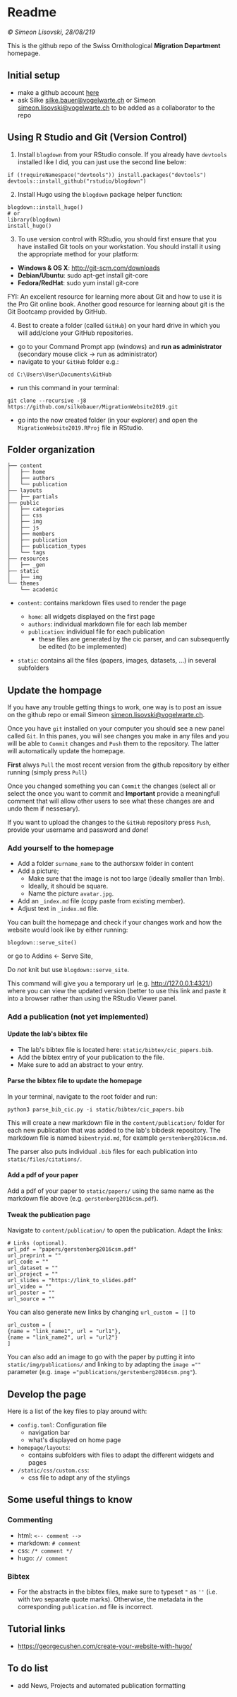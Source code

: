 # Readme

_&copy; Simeon Lisovski, 28/08/219_

This is the github repo of the Swiss Ornithological **Migration Department** homepage.

## Initial setup

- make a github account [here](https://github.com/)
- ask Silke [silke.bauer@vogelwarte.ch](mailto:silke.bauer@vogelwarte.ch) or Simeon [simeon.lisovski@vogelwarte.ch](mailto:simeon.lisovski@vogelwarte.ch) to be added as a collaborator to the repo


## Using R Studio and Git (Version Control)

1. Install `blogdown` from your RStudio console. If you already have `devtools` installed like I did, you can just use the second line below:

```
if (!requireNamespace("devtools")) install.packages("devtools")
devtools::install_github("rstudio/blogdown")
```

2. Install Hugo using the `blogdown` package helper function:

```
blogdown::install_hugo()
# or
library(blogdown)
install_hugo()
```

3. To use version control with RStudio, you should first ensure that you have installed Git tools on your workstation. You should install it using the appropriate method for your platform:

* **Windows  & OS X**: http://git-scm.com/downloads
* **Debian/Ubuntu**: sudo apt-get install git-core
* **Fedora/RedHat**: sudo yum install git-core

FYI: An excellent resource for learning more about Git and how to use it is the Pro Git online book. Another good resource for learning about git is the Git Bootcamp provided by GitHub.

4. Best to create a folder (called `GitHub`) on your hard drive in which you will add/clone your GitHub repositories.

- go to your Command Prompt app (windows) and **run as administrator** (secondary mouse click -> run as administrator)
- navigate to your `GitHub` folder e.g.:

```
cd C:\Users\User\Documents\GitHub
```

- run this command in your terminal: 
```
git clone --recursive -j8 https://github.com/silkebauer/MigrationWebsite2019.git
```

- go into the now created folder (in your explorer) and open the `MigrationWebsite2019.RProj` file in RStudio.

## Folder organization 

```
├── content
│   ├── home
│   ├── authors
│   └── publication
├── layouts
│   ├── partials
├── public
│   ├── categories
│   ├── css
│   ├── img
│   ├── js
│   ├── members
│   ├── publication
│   ├── publication_types
│   └── tags
├── resources
│   ├── _gen
├── static
│   ├── img
└── themes
    └── academic
```

- `content`: contains markdown files used to render the page 
	+ `home`: all widgets displayed on the first page 
	+ `authors`: individual markdown file for each lab member 
	+ `publication`: individual file for each publication
		* these files are generated by the cic parser, and can subsequently be edited (to be implemented)

- `static`: contains all the files (papers, images, datasets, ...) in several subfolders


## Update the hompage 

If you have any trouble getting things to work, one way is to post an issue on the github repo or email Simeon [simeon.lisovski@vogelwarte.ch](mailto:simeon.lisovski@vogelwarte.ch). 

Once you have `git` installed on your computer you should see a new panel called `Git`. In this panes, you will see changes you make in any files and you will be able to `Commit` changes and `Push` them to the repository. The latter will automatically update the homepage.

**First** alwys `Pull` the most recent version from the github repository by either running (simply press `Pull`)

Once you changed something you can `Commit` the changes (select all or select the once you want to commit and **Important** provide a meaningfull comment that will allow other users to see what these changes are and undo them if nessesary). 

If you want to upload the changes to the `GitHub` repository press `Push`, provide your username and password and _done_!


### Add yourself to the homepage

- Add a folder `surname_name` to the authorsxw folder in content
- Add a picture;
  - Make sure that the image is not too large (ideally smaller than 1mb).
  - Ideally, it should be square. 
  - Name the picture `avatar.jpg`. 
- Add an `_index.md` file (copy paste from existing member).
- Adjust text in `_index.md` file.

You can built the homepage and check if your changes work and how the website would look like by either running:

```
blogdown::serve_site()
```

or go to Addins <- Serve Site,

Do *not* knit but use `blogdown::serve_site`. 

This command will give you a temporary url (e.g. http://127.0.0.1:4321/) where you can view the updated version (better to use this link and paste it into a browser rather than using the RStudio Viewer panel.


### Add a publication (not yet implemented)

#### Update the lab's bibtex file 

- The lab's bibtex file is located here: `static/bibtex/cic_papers.bib`. 
- Add the bibtex entry of your publication to the file. 
- Make sure to add an abstract to your entry. 

#### Parse the bibtex file to update the homepage

In your terminal, navigate to the root folder and run: 

```
python3 parse_bib_cic.py -i static/bibtex/cic_papers.bib
```

This will create a new markdown file in the `content/publication/` folder for each new publication that was added to the lab's bibdesk repository. The markdown file is named `bibentryid.md`, for example `gerstenberg2016csm.md`. 

The parser also puts individual `.bib` files for each publication into `static/files/citations/`. 

#### Add a pdf of your paper 

Add a pdf of your paper to `static/papers/` using the same name as the markdown file above (e.g. `gerstenberg2016csm.pdf`).

#### Tweak the publication page 

Navigate to `content/publication/` to open the publication. Adapt the links: 

```
# Links (optional).
url_pdf = "papers/gerstenberg2016csm.pdf"
url_preprint = ""
url_code = ""
url_dataset = ""
url_project = ""
url_slides = "https://link_to_slides.pdf"
url_video = ""
url_poster = ""
url_source = ""
```

You can also generate new links by changing `url_custom = []` to 

```
url_custom = [
{name = "link_name1", url = "url1"},
{name = "link_name2", url = "url2"}
]
```

You can also add an image to go with the paper by putting it into `static/img/publications/` and linking to by adapting the `image =""` parameter (e.g. `image ="publications/gerstenberg2016csm.png"`).

## Develop the page 

Here is a list of the key files to play around with: 

- `config.toml`: Configuration file 
	+ navigation bar 
	+ what's displayed on home page 
- `homepage/layouts`: 
	+ contains subfolders with files to adapt the different widgets and pages
- `/static/css/custom.css`:
	+ css file to adapt any of the stylings 

## Some useful things to know

### Commenting 

- html: `<-- comment -->` 
- markdown: `# comment`
- css: `/* comment */`
- hugo: `// comment`

### Bibtex 

- For the abstracts in the bibtex files, make sure to typeset `"` as `''` (i.e. with two separate quote marks). Otherwise, the metadata in the corresponding `publication.md` file is incorrect. 

## Tutorial links 

- https://georgecushen.com/create-your-website-with-hugo/

## To do list 

- add News, Projects and automated publication formatting

